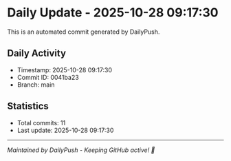 # Daily Update - 2025-10-28 09:17:30

This is an automated commit generated by DailyPush.

## Daily Activity
- Timestamp: 2025-10-28 09:17:30
- Commit ID: 0041ba23
- Branch: main

## Statistics
- Total commits: 11
- Last update: 2025-10-28 09:17:30

---
*Maintained by DailyPush - Keeping GitHub active! 🚀*
